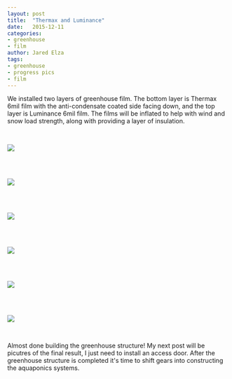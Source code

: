 ```yaml
---
layout: post
title:  "Thermax and Luminance"
date:   2015-12-11
categories:
- greenhouse
- film
author: Jared Elza
tags: 
- greenhouse
- progress pics
- film
---
```


We installed two layers of greenhouse film. The bottom layer is Thermax 6mil film with the anti-condensate coated side facing down, 
and the top layer is Luminance 6mil film. The films will be inflated to help with wind and snow load strength, along with providing a 
layer of insulation. 

<br>

[![](http://i.imgur.com/AfKaGrGh.jpg)](http://i.imgur.com/AfKaGrG.jpg)

<br><br>

[![](http://i.imgur.com/JtJenv1h.jpg)](http://i.imgur.com/JtJenv1.jpg)

<br><br>

[![](http://i.imgur.com/a1G9Auzh.jpg)](http://i.imgur.com/a1G9Auz.jpg)

<br><br>

[![](http://i.imgur.com/A2umJbzh.jpg)](http://i.imgur.com/A2umJbz.jpg)

<br><br>

[![](http://i.imgur.com/Tt2u9O0h.jpg)](http://i.imgur.com/Tt2u9O0.jpg)

<br><br>

[![](http://i.imgur.com/xHSFNdTh.jpg)](http://i.imgur.com/xHSFNdT.jpg)

<br>

Almost done building the greenhouse structure! My next post will be picutres of the final result, I just need to install an access door. After the greenhouse structure is completed it's time to shift gears into constructing the aquaponics systems.
